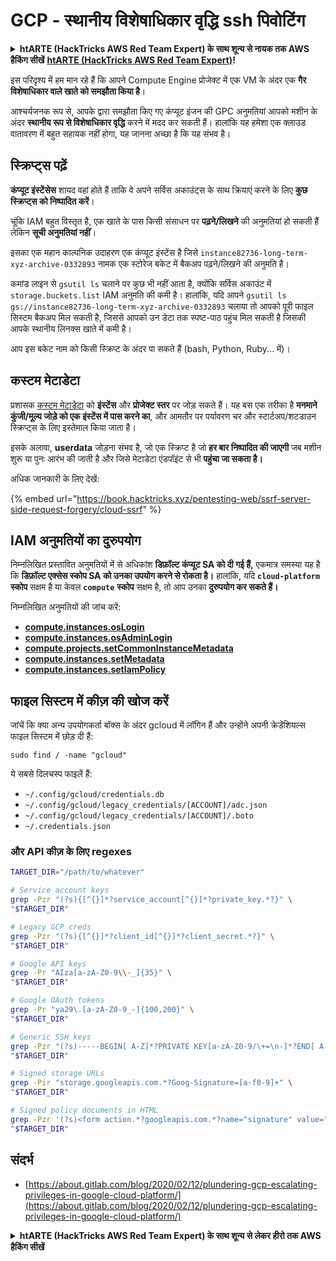 # GCP - स्थानीय विशेषाधिकार वृद्धि ssh पिवोटिंग

<details>

<summary><strong>htARTE (HackTricks AWS Red Team Expert) के साथ शून्य से नायक तक AWS हैकिंग सीखें</strong> <a href="https://training.hacktricks.xyz/courses/arte"><strong>htARTE (HackTricks AWS Red Team Expert)</strong></a><strong>!</strong></summary>

HackTricks का समर्थन करने के अन्य तरीके:

* यदि आप चाहते हैं कि आपकी **कंपनी का विज्ञापन HackTricks में दिखाई दे** या **HackTricks को PDF में डाउनलोड करें**, तो [**सदस्यता योजनाएं**](https://github.com/sponsors/carlospolop) देखें!
* [**आधिकारिक PEASS & HackTricks स्वैग**](https://peass.creator-spring.com) प्राप्त करें
* [**The PEASS Family**](https://opensea.io/collection/the-peass-family) की खोज करें, हमारा [**NFTs**](https://opensea.io/collection/the-peass-family) का विशेष संग्रह
* 💬 [**Discord समूह**](https://discord.gg/hRep4RUj7f) में **शामिल हों** या [**telegram समूह**](https://t.me/peass) या **Twitter** 🐦 पर मुझे **फॉलो** करें [**@carlospolopm**](https://twitter.com/carlospolopm)**.**
* **HackTricks** और [**HackTricks Cloud**](https://github.com/carlospolop/hacktricks-cloud) github repos में PRs सबमिट करके अपनी हैकिंग तरकीबें साझा करें।

</details>

इस परिदृश्य में हम मान रहे हैं कि आपने Compute Engine प्रोजेक्ट में एक VM के अंदर एक **गैर विशेषाधिकार वाले खाते को समझौता किया है**।

आश्चर्यजनक रूप से, आपके द्वारा समझौता किए गए कंप्यूट इंजन की GPC अनुमतियां आपको मशीन के अंदर **स्थानीय रूप से विशेषाधिकार वृद्धि** करने में मदद कर सकती हैं। हालांकि यह हमेशा एक क्लाउड वातावरण में बहुत सहायक नहीं होगा, यह जानना अच्छा है कि यह संभव है।

## स्क्रिप्ट्स पढ़ें <a href="#follow-the-scripts" id="follow-the-scripts"></a>

**कंप्यूट इंस्टेंसेस** शायद वहां होते हैं ताकि वे अपने सर्विस अकाउंट्स के साथ क्रियाएं करने के लिए **कुछ स्क्रिप्ट्स को निष्पादित करें**।

चूंकि IAM बहुत विस्तृत है, एक खाते के पास किसी संसाधन पर **पढ़ने/लिखने** की अनुमतियां हो सकती हैं लेकिन **सूची अनुमतियां नहीं**।

इसका एक महान काल्पनिक उदाहरण एक कंप्यूट इंस्टेंस है जिसे `instance82736-long-term-xyz-archive-0332893` नामक एक स्टोरेज बकेट में बैकअप पढ़ने/लिखने की अनुमति है।

कमांड लाइन से `gsutil ls` चलाने पर कुछ भी नहीं आता है, क्योंकि सर्विस अकाउंट में `storage.buckets.list` IAM अनुमति की कमी है। हालांकि, यदि आपने `gsutil ls gs://instance82736-long-term-xyz-archive-0332893` चलाया तो आपको पूरी फाइल सिस्टम बैकअप मिल सकती है, जिससे आपको उन डेटा तक स्पष्ट-पाठ पहुंच मिल सकती है जिसकी आपके स्थानीय लिनक्स खाते में कमी है।

आप इस बकेट नाम को किसी स्क्रिप्ट के अंदर पा सकते हैं (bash, Python, Ruby... में)।

## कस्टम मेटाडेटा

प्रशासक [कस्टम मेटाडेटा](https://cloud.google.com/compute/docs/storing-retrieving-metadata#custom) को **इंस्टेंस** और **प्रोजेक्ट स्तर** पर जोड़ सकते हैं। यह बस एक तरीका है **मनमाने कुंजी/मूल्य जोड़े को एक इंस्टेंस में पास करने का**, और आमतौर पर पर्यावरण चर और स्टार्टअप/शटडाउन स्क्रिप्ट्स के लिए इस्तेमाल किया जाता है।

इसके अलावा, **userdata** जोड़ना संभव है, जो एक स्क्रिप्ट है जो **हर बार निष्पादित की जाएगी** जब मशीन शुरू या पुनः आरंभ की जाती है और जिसे मेटाडेटा एंडपॉइंट से भी **पहुंचा जा सकता है।**

अधिक जानकारी के लिए देखें:

{% embed url="https://book.hacktricks.xyz/pentesting-web/ssrf-server-side-request-forgery/cloud-ssrf" %}

## **IAM अनुमतियों का दुरुपयोग**

निम्नलिखित प्रस्तावित अनुमतियों में से अधिकांश **डिफ़ॉल्ट कंप्यूट SA को दी गई हैं,** एकमात्र समस्या यह है कि **डिफ़ॉल्ट एक्सेस स्कोप SA को उनका उपयोग करने से रोकता है।** हालांकि, यदि **`cloud-platform`** **स्कोप** सक्षम है या केवल **`compute`** **स्कोप** सक्षम है, तो आप उनका **दुरुपयोग कर सकते हैं।**

निम्नलिखित अनुमतियों की जांच करें:

* [**compute.instances.osLogin**](../../gcp-pentesting/gcp-privilege-escalation/gcp-compute-privesc/#compute.instances.oslogin)
* [**compute.instances.osAdminLogin**](../../gcp-pentesting/gcp-privilege-escalation/gcp-compute-privesc/#compute.instances.osadminlogin)
* [**compute.projects.setCommonInstanceMetadata**](../../gcp-pentesting/gcp-privilege-escalation/gcp-compute-privesc/#compute.projects.setcommoninstancemetadata)
* [**compute.instances.setMetadata**](../../gcp-pentesting/gcp-privilege-escalation/gcp-compute-privesc/#compute.instances.setmetadata)
* [**compute.instances.setIamPolicy**](../../gcp-pentesting/gcp-privilege-escalation/gcp-compute-privesc/#compute.instances.setiampolicy)

## फाइल सिस्टम में कीज़ की खोज करें

जांचें कि क्या अन्य उपयोगकर्ता बॉक्स के अंदर gcloud में लॉगिन हैं और उन्होंने अपनी क्रेडेंशियल्स फाइल सिस्टम में छोड़ दी हैं:
```
sudo find / -name "gcloud"
```
ये सबसे दिलचस्प फाइलें हैं:

* `~/.config/gcloud/credentials.db`
* `~/.config/gcloud/legacy_credentials/[ACCOUNT]/adc.json`
* `~/.config/gcloud/legacy_credentials/[ACCOUNT]/.boto`
* `~/.credentials.json`

### और API कीज़ के लिए regexes
```bash
TARGET_DIR="/path/to/whatever"

# Service account keys
grep -Pzr "(?s){[^{}]*?service_account[^{}]*?private_key.*?}" \
"$TARGET_DIR"

# Legacy GCP creds
grep -Pzr "(?s){[^{}]*?client_id[^{}]*?client_secret.*?}" \
"$TARGET_DIR"

# Google API keys
grep -Pr "AIza[a-zA-Z0-9\\-_]{35}" \
"$TARGET_DIR"

# Google OAuth tokens
grep -Pr "ya29\.[a-zA-Z0-9_-]{100,200}" \
"$TARGET_DIR"

# Generic SSH keys
grep -Pzr "(?s)-----BEGIN[ A-Z]*?PRIVATE KEY[a-zA-Z0-9/\+=\n-]*?END[ A-Z]*?PRIVATE KEY-----" \
"$TARGET_DIR"

# Signed storage URLs
grep -Pir "storage.googleapis.com.*?Goog-Signature=[a-f0-9]+" \
"$TARGET_DIR"

# Signed policy documents in HTML
grep -Pzr '(?s)<form action.*?googleapis.com.*?name="signature" value=".*?">' \
"$TARGET_DIR"
```
## संदर्भ

* [https://about.gitlab.com/blog/2020/02/12/plundering-gcp-escalating-privileges-in-google-cloud-platform/](https://about.gitlab.com/blog/2020/02/12/plundering-gcp-escalating-privileges-in-google-cloud-platform/)

<details>

<summary><strong>htARTE (HackTricks AWS Red Team Expert) के साथ शून्य से लेकर हीरो तक AWS हैकिंग सीखें</strong></summary>

HackTricks का समर्थन करने के अन्य तरीके:

* यदि आप चाहते हैं कि आपकी **कंपनी का विज्ञापन HackTricks में दिखाई दे** या **HackTricks को PDF में डाउनलोड करें** तो [**सदस्यता योजनाएं**](https://github.com/sponsors/carlospolop) देखें!
* [**आधिकारिक PEASS & HackTricks स्वैग**](https://peass.creator-spring.com) प्राप्त करें
* [**The PEASS Family**](https://opensea.io/collection/the-peass-family) की खोज करें, हमारा विशेष [**NFTs**](https://opensea.io/collection/the-peass-family) संग्रह
* 💬 [**Discord समूह**](https://discord.gg/hRep4RUj7f) में **शामिल हों** या [**telegram समूह**](https://t.me/peass) में या **Twitter** 🐦 पर मुझे **फॉलो** करें [**@carlospolopm**](https://twitter.com/carlospolopm)**.**
* **HackTricks** के [**github repos**](https://github.com/carlospolop/hacktricks) और [**HackTricks Cloud**](https://github.com/carlospolop/hacktricks-cloud) में PRs सबमिट करके अपनी हैकिंग तरकीबें साझा करें.

</details>
